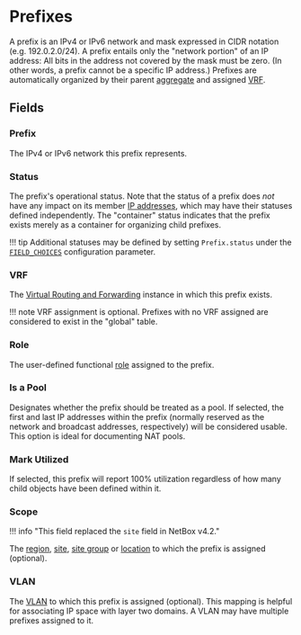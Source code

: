 # Prefixes

A prefix is an IPv4 or IPv6 network and mask expressed in CIDR notation (e.g. 192.0.2.0/24). A prefix entails only the "network portion" of an IP address: All bits in the address not covered by the mask must be zero. (In other words, a prefix cannot be a specific IP address.) Prefixes are automatically organized by their parent [aggregate](./aggregate.md) and assigned [VRF](./vrf.md).

## Fields

### Prefix

The IPv4 or IPv6 network this prefix represents.

### Status

The prefix's operational status. Note that the status of a prefix does _not_ have any impact on its member [IP addresses](./ipaddress.md), which may have their statuses defined independently. The "container" status indicates that the prefix exists merely as a container for organizing child prefixes.

!!! tip
    Additional statuses may be defined by setting `Prefix.status` under the [`FIELD_CHOICES`](../../configuration/data-validation.md#field_choices) configuration parameter.

### VRF

The [Virtual Routing and Forwarding](./vrf.md) instance in which this prefix exists.

!!! note
    VRF assignment is optional. Prefixes with no VRF assigned are considered to exist in the "global" table.

### Role

The user-defined functional [role](./role.md) assigned to the prefix.

### Is a Pool

Designates whether the prefix should be treated as a pool. If selected, the first and last IP addresses within the prefix (normally reserved as the network and broadcast addresses, respectively) will be considered usable. This option is ideal for documenting NAT pools.

### Mark Utilized

If selected, this prefix will report 100% utilization regardless of how many child objects have been defined within it.

### Scope

!!! info "This field replaced the `site` field in NetBox v4.2."

The [region](../dcim/region.md), [site](../dcim/site.md), [site group](../dcim/sitegroup.md) or [location](../dcim/location.md) to which the prefix is assigned (optional).

### VLAN

The [VLAN](./vlan.md) to which this prefix is assigned (optional). This mapping is helpful for associating IP space with layer two domains. A VLAN may have multiple prefixes assigned to it.
